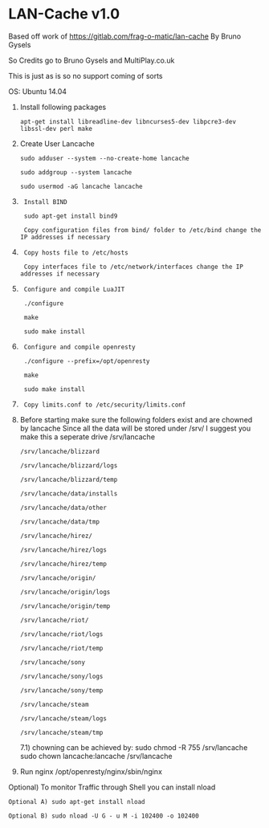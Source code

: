 LAN-Cache v1.0
==============
Based off work of https://gitlab.com/frag-o-matic/lan-cache
By Bruno Gysels

So Credits go to Bruno Gysels and MultiPlay.co.uk

This is just as is so no support coming of sorts

OS: Ubuntu 14.04

1) 	Install following packages

		apt-get install libreadline-dev libncurses5-dev libpcre3-dev libssl-dev perl make

2) 	Create User Lancache

		sudo adduser --system --no-create-home lancache
		
		sudo addgroup --system lancache
		
		sudo usermod -aG lancache lancache
		
		

3)      Install BIND

        sudo apt-get install bind9
        
        Copy configuration files from bind/ folder to /etc/bind change the IP addresses if necessary

4)      Copy hosts file to /etc/hosts

        Copy interfaces file to /etc/network/interfaces change the IP addresses if necessary

5)      Configure and compile LuaJIT

        ./configure
        
        make
        
        sudo make install
        

6)      Configure and compile openresty

        ./configure --prefix=/opt/openresty
        
        make
        
        sudo make install
        
        
6)      Copy limits.conf to /etc/security/limits.conf

7)	Before starting make sure the following folders exist and are chowned by lancache
	Since all the data will be stored under /srv/ I suggest you make this a seperate drive
		/srv/lancache
		
		/srv/lancache/blizzard
		
		/srv/lancache/blizzard/logs
		
		/srv/lancache/blizzard/temp
		
		/srv/lancache/data/installs
		
		/srv/lancache/data/other
		
		/srv/lancache/data/tmp
		
		/srv/lancache/hirez/
		
		/srv/lancache/hirez/logs
		
		/srv/lancache/hirez/temp
		
		/srv/lancache/origin/
		
		/srv/lancache/origin/logs
		
		/srv/lancache/origin/temp
		
		/srv/lancache/riot/
		
		/srv/lancache/riot/logs
		
		/srv/lancache/riot/temp
		
		/srv/lancache/sony
		
		/srv/lancache/sony/logs
		
		/srv/lancache/sony/temp
		
		/srv/lancache/steam
		
		/srv/lancache/steam/logs
		
		/srv/lancache/steam/tmp
		
		
	7.1)	chowning can be achieved by: 
			sudo chmod -R 755 /srv/lancache
			sudo chown lancache:lancache /srv/lancache

8)	Run nginx /opt/openresty/nginx/sbin/nginx


Optional)	To monitor Traffic through Shell you can install nload

	Optional A)	sudo apt-get install nload
	
	Optional B)	sudo nload -U G - u M -i 102400 -o 102400
